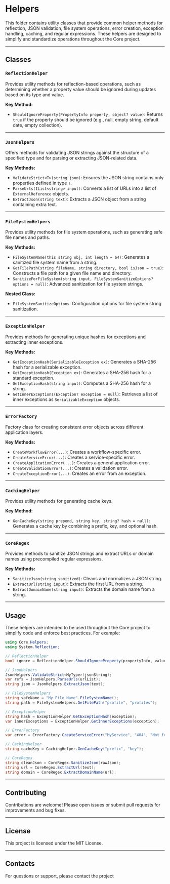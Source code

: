 # Helpers

This folder contains utility classes that provide common helper methods for reflection, JSON validation, file system operations, error creation, exception handling, caching, and regular expressions. These helpers are designed to simplify and standardize operations throughout the Core project.

---

## Classes

### `ReflectionHelper`
Provides utility methods for reflection-based operations, such as determining whether a property value should be ignored during updates based on its type and value.

**Key Method:**
- `ShouldIgnoreProperty(PropertyInfo property, object? value)`: Returns `true` if the property should be ignored (e.g., null, empty string, default date, empty collection).

---

### `JsonHelpers`
Offers methods for validating JSON strings against the structure of a specified type and for parsing or extracting JSON-related data.

**Key Methods:**
- `ValidateStrict<T>(string json)`: Ensures the JSON string contains only properties defined in type `T`.
- `ParseUrls(IList<string> input)`: Converts a list of URLs into a list of `ExternalReference` objects.
- `ExtractJson(string text)`: Extracts a JSON object from a string containing extra text.

---

### `FileSystemHelpers`
Provides utility methods for file system operations, such as generating safe file names and paths.

**Key Methods:**
- `FileSystemName(this string obj, int length = 64)`: Generates a sanitized file system name from a string.
- `GetFilePath(string fileName, string directory, bool isJson = true)`: Constructs a file path for a given file name and directory.
- `SanitizeForFileSystem(string input, FileSystemSanitizeOptions? options = null)`: Advanced sanitization for file system strings.

**Nested Class:**
- `FileSystemSanitizeOptions`: Configuration options for file system string sanitization.

---

### `ExceptionHelper`
Provides methods for generating unique hashes for exceptions and extracting inner exceptions.

**Key Methods:**
- `GetExceptionHash(SerializableException ex)`: Generates a SHA-256 hash for a serializable exception.
- `GetExceptionHash(Exception ex)`: Generates a SHA-256 hash for a standard exception.
- `GetExceptionHash(string input)`: Computes a SHA-256 hash for a string.
- `GetInnerExceptions(Exception? exception = null)`: Retrieves a list of inner exceptions as `SerializableException` objects.

---

### `ErrorFactory`
Factory class for creating consistent error objects across different application layers.

**Key Methods:**
- `CreateWorkflowError(...)`: Creates a workflow-specific error.
- `CreateServiceError(...)`: Creates a service-specific error.
- `CreateApplicationError(...)`: Creates a general application error.
- `CreateValidationError(...)`: Creates a validation error.
- `CreateExceptionError(...)`: Creates an error from an exception.

---

### `CachingHelper`
Provides utility methods for generating cache keys.

**Key Method:**
- `GenCacheKey(string prepend, string key, string? hash = null)`: Generates a cache key by combining a prefix, key, and optional hash.

---

### `CoreRegex`
Provides methods to sanitize JSON strings and extract URLs or domain names using precompiled regular expressions.

**Key Methods:**
- `SanitizeJson(string sanitized)`: Cleans and normalizes a JSON string.
- `ExtractUrl(string input)`: Extracts the first URL from a string.
- `ExtractDomainName(string input)`: Extracts the domain name from a string.

---

## Usage

These helpers are intended to be used throughout the Core project to simplify code and enforce best practices. For example:

```csharp
using Core.Helpers;
using System.Reflection;

// ReflectionHelper
bool ignore = ReflectionHelper.ShouldIgnoreProperty(propertyInfo, value);

// JsonHelpers
JsonHelpers.ValidateStrict<MyType>(jsonString);
var refs = JsonHelpers.ParseUrls(urlList);
string json = JsonHelpers.ExtractJson(text);

// FileSystemHelpers
string safeName = "My File Name".FileSystemName();
string path = FileSystemHelpers.GetFilePath("profile", "profiles");

// ExceptionHelper
string hash = ExceptionHelper.GetExceptionHash(exception);
var innerExceptions = ExceptionHelper.GetInnerExceptions(exception);

// ErrorFactory
var error = ErrorFactory.CreateServiceError("MyService", "404", "Not found");

// CachingHelper
string cacheKey = CachingHelper.GenCacheKey("prefix", "key");

// CoreRegex
string cleanJson = CoreRegex.SanitizeJson(rawJson);
string url = CoreRegex.ExtractUrl(text);
string domain = CoreRegex.ExtractDomainName(url);
```

---

## Contributing

Contributions are welcome! Please open issues or submit pull requests for improvements and bug fixes.

---

## License

This project is licensed under the MIT License.

---

## Contacts

For questions or support, please contact the project